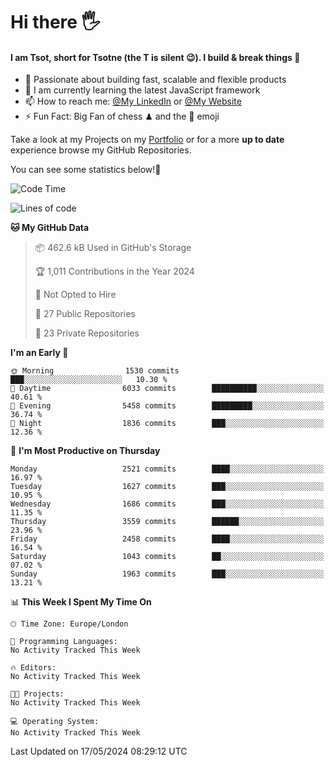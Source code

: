 # Hi there :raised_hand_with_fingers_splayed:
#### I am Tsot, short for Tsotne (the T is silent :wink:). I build & break things :space_invader:
- :telescope: Passionate about building fast, scalable and flexible products
- :seedling: I am currently learning the latest JavaScript framework 
- :mailbox: How to reach me: [@My LinkedIn](https://www.linkedin.com/in/tsotne-gvadzabia/) or [@My Website](https://tsotne.co.uk/contact)
- :zap: Fun Fact: Big Fan of chess ♟ and the 👾 emoji

Take a look at my Projects on my [Portfolio](https://tsotne.co.uk/) or for a more **up to date** experience browse my GitHub Repositories.

You can see some statistics below!:space_invader:
<!--START_SECTION:waka-->
![Code Time](http://img.shields.io/badge/Code%20Time-761%20hrs%202%20mins-blue)

![Lines of code](https://img.shields.io/badge/From%20Hello%20World%20I%27ve%20Written-5.9%20million%20lines%20of%20code-blue)

**🐱 My GitHub Data** 

> 📦 462.6 kB Used in GitHub's Storage 
 > 
> 🏆 1,011 Contributions in the Year 2024
 > 
> 🚫 Not Opted to Hire
 > 
> 📜 27 Public Repositories 
 > 
> 🔑 23 Private Repositories 
 > 
**I'm an Early 🐤** 

```text
🌞 Morning                1530 commits        ███░░░░░░░░░░░░░░░░░░░░░░   10.30 % 
🌆 Daytime                6033 commits        ██████████░░░░░░░░░░░░░░░   40.61 % 
🌃 Evening                5458 commits        █████████░░░░░░░░░░░░░░░░   36.74 % 
🌙 Night                  1836 commits        ███░░░░░░░░░░░░░░░░░░░░░░   12.36 % 
```
📅 **I'm Most Productive on Thursday** 

```text
Monday                   2521 commits        ████░░░░░░░░░░░░░░░░░░░░░   16.97 % 
Tuesday                  1627 commits        ███░░░░░░░░░░░░░░░░░░░░░░   10.95 % 
Wednesday                1686 commits        ███░░░░░░░░░░░░░░░░░░░░░░   11.35 % 
Thursday                 3559 commits        ██████░░░░░░░░░░░░░░░░░░░   23.96 % 
Friday                   2458 commits        ████░░░░░░░░░░░░░░░░░░░░░   16.54 % 
Saturday                 1043 commits        ██░░░░░░░░░░░░░░░░░░░░░░░   07.02 % 
Sunday                   1963 commits        ███░░░░░░░░░░░░░░░░░░░░░░   13.21 % 
```


📊 **This Week I Spent My Time On** 

```text
🕑︎ Time Zone: Europe/London

💬 Programming Languages: 
No Activity Tracked This Week

🔥 Editors: 
No Activity Tracked This Week

🐱‍💻 Projects: 
No Activity Tracked This Week

💻 Operating System: 
No Activity Tracked This Week
```


 Last Updated on 17/05/2024 08:29:12 UTC
<!--END_SECTION:waka-->
